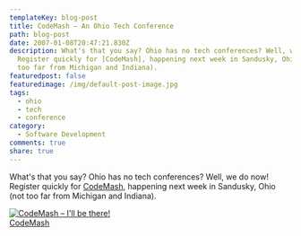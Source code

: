 ```yaml
---
templateKey: blog-post
title: CodeMash – An Ohio Tech Conference
path: blog-post
date: 2007-01-08T20:47:21.830Z
description: What's that you say? Ohio has no tech conferences? Well, we do now!
  Register quickly for [CodeMash], happening next week in Sandusky, Ohio (not
  too far from Michigan and Indiana).
featuredpost: false
featuredimage: /img/default-post-image.jpg
tags:
  - ohio
  - tech
  - conference
category:
  - Software Development
comments: true
share: true
---
```

<!--StartFragment-->

What's that you say? Ohio has no tech conferences? Well, we do now! Register quickly for [CodeMash](http://codemash.org/), happening next week in Sandusky, Ohio (not too far from Michigan and Indiana).

[![CodeMash – I'll be there!](<>)](http://www.codemash.org/)\
[CodeMash](http://www.codemash.org/)

<!--EndFragment-->